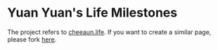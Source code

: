 # Yuan Yuan's Life Milestones
The project refers to [cheeaun.life](http://cheeaun.life/). If you want to create a similar page, please fork [here](https://github.com/cheeaun/life).